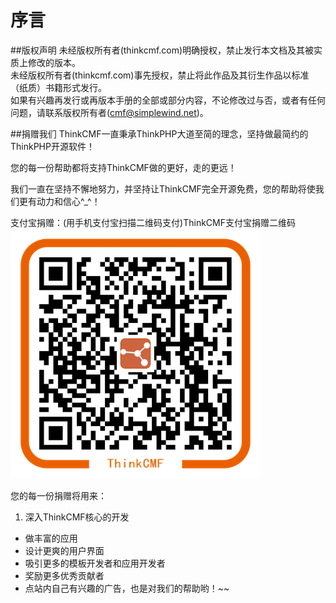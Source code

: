 # 序言
##版权声明
未经版权所有者(thinkcmf.com)明确授权，禁止发行本文档及其被实质上修改的版本。  
未经版权所有者(thinkcmf.com)事先授权，禁止将此作品及其衍生作品以标准（纸质）书籍形式发行。  
如果有兴趣再发行或再版本手册的全部或部分内容，不论修改过与否，或者有任何问题，请联系版权所有者(cmf@simplewind.net)。

##捐赠我们
ThinkCMF一直秉承ThinkPHP大道至简的理念，坚持做最简约的ThinkPHP开源软件！

您的每一份帮助都将支持ThinkCMF做的更好，走的更远！

我们一直在坚持不懈地努力，并坚持让ThinkCMF完全开源免费，您的帮助将使我们更有动力和信心^_^！

支付宝捐赠：(用手机支付宝扫描二维码支付)ThinkCMF支付宝捐赠二维码
![支付宝二维码](images/alipay_qrcode.png)

您的每一份捐赠将用来：
1. 深入ThinkCMF核心的开发
* 做丰富的应用
* 设计更爽的用户界面
* 吸引更多的模板开发者和应用开发者
* 奖励更多优秀贡献者
* 点站内自己有兴趣的广告，也是对我们的帮助哟！~~


